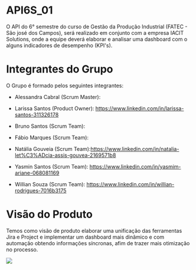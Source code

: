 # API6S_01
O API do 6° semestre do curso de Gestão da Produção Industrial (FATEC - São josé dos Campos), será realizado em conjunto com a empresa IACIT Solutions, onde a equipe deverá elaborar e analisar uma dashboard com o alguns indicadores de desempenho (KPI's).

# Integrantes do Grupo
O Grupo é formado pelos seguintes integrantes:

* Alessandra Cabral (Scrum Master):

* Larissa Santos (Product Owner): https://www.linkedin.com/in/larissa-santos-311326178

* Bruno Santos (Scrum Team):

* Fábio Marques (Scrum Team):

* Natália Gouveia (Scrum Team):https://www.linkedin.com/in/natalia-let%C3%ADcia-assis-gouvea-2169571b8

* Yasmin Santos (Scrum Team): https://www.linkedin.com/in/yasmim-ariane-068081169

* Willian Souza (Scrum Team): https://www.linkedin.com/in/willian-rodrigues-7016b3175

# Visão do Produto
Temos como visão de produto elaborar uma unificação das ferramentas Jira e Project e implementar um dashboard mais dinâmico e com automação obtendo informações síncronas, afim de trazer mais otimização no processo.

<img src="C:\Users\Larissa\Downloads\Backlog do Produto-Map 1.png">
<img src=">


